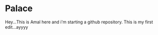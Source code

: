 # Palace
Hey...This is Amal here and i'm starting a github repository. This is my first edit...ayyyy
